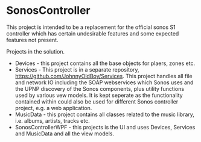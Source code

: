# SonosController

This project is intended to be a replacement for the official sonos S1 controller which has certain undesirable features and some expected features not present.

Projects in the solution.

- Devices - this project contains all the base objects for plaers, zones etc.
- Services - This project is in a separate repository, https://github.com/JohnnyOldBoy/Services. This project handles all file and network IO including the SOAP webservices which Sonos uses and the UPNP discovery of the Sonos components, plus utility functions used by various vew models. It is kept seperate as the functionality contained within could also be used for different Sonos controller project, e.g. a web application.
- MusicData - this project contains all classes related to the music library, i.e. albums, artists, tracks etc.
- SonosControllerWPF - this projects is the UI and uses Devices, Services and MusicData and all the view models.
